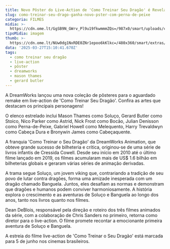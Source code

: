 ```yaml
---
title: Novo Pôster do Live-Action de 'Como Treinar Seu Dragão' é Revelado
slug: como-treinar-seu-drago-ganha-novo-pster-com-perna-de-peixe
categoria: FILMES
midia: >-
  https://cdn.ome.lt/GgSB9N_GWrv_Pl9u19fkwmmmZQs=/987x0/smart/uploads/conteudo/fotos/OMELETE_CAPA_-_2025-03-27T115745.694.png
tipoMidia: imagem
thumb: >-
  https://cdn.ome.lt/NUw0dg1NxRDE0ZNr1epoo6kKlkc=/480x360/smart/extras/conteudos/omelete_THUMB_-_2025-03-27T115730.979.png
data: '2025-03-27T15:10:41.670Z'
tags:
  - como treinar seu dragão
  - live-action
  - pôster
  - dreamworks
  - mason thames
  - gerard butler
---
```


A DreamWorks lançou uma nova coleção de pôsteres para o aguardado remake em live-action de 'Como Treinar Seu Dragão'. Confira as artes que destacam os principais personagens!

O elenco estrelado inclui Mason Thames como Soluço, Gerard Butler como Stoico, Nico Parker como Astrid, Nick Frost como Bocão, Julian Denisson como Perna-de-Peixe, Gabriel Howell como Melequento, Harry Trevaldwyn como Cabeça Dura e Bronywin James como Cabeçaquente.

A franquia 'Como Treinar o Seu Dragão' da DreamWorks Animation, que obteve grande sucesso de bilheteria e crítica, originou-se de uma série de livros infantis de Cressida Cowell. Desde seu início em 2010 até o último filme lançado em 2019, os filmes acumularam mais de US$ 1.6 bilhão em bilheterias globais e geraram várias séries de animação derivadas.

A trama segue Soluço, um jovem viking que, contrariando a tradição de seu povo de lutar contra dragões, forma uma amizade inesperada com um dragão chamado Banguela. Juntos, eles desafiam as normas e demonstram que dragões e humanos podem conviver harmoniosamente. A história explora o crescimento e as aventuras de Soluço e Banguela ao longo dos anos, tanto nos livros quanto nos filmes.

Dean DeBlois, responsável pela direção e roteiro dos três filmes animados da série, com a colaboração de Chris Sanders no primeiro, retorna como diretor para o live-action. O filme promete recontar a emocionante primeira aventura de Soluço e Banguela.

A estreia do filme live-action de 'Como Treinar o Seu Dragão' está marcada para 5 de junho nos cinemas brasileiros.
